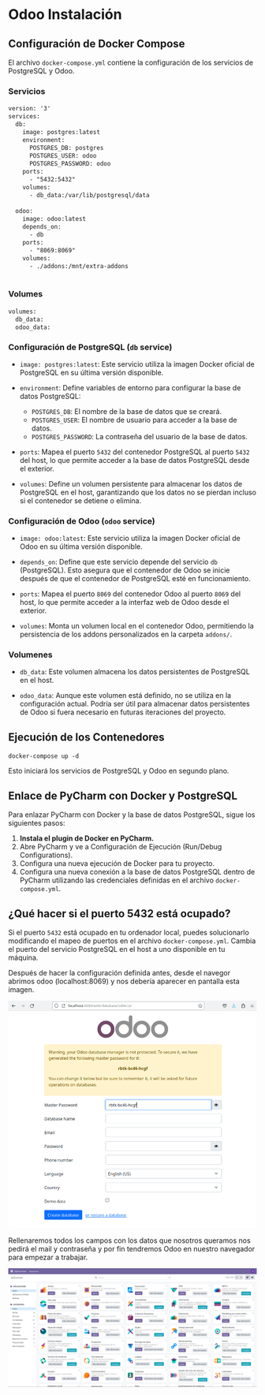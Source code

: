 # Odoo Instalación

## Configuración de Docker Compose

El archivo `docker-compose.yml` contiene la configuración de los servicios de PostgreSQL y Odoo.

### Servicios

```
version: '3'
services:
  db:
    image: postgres:latest
    environment:
      POSTGRES_DB: postgres
      POSTGRES_USER: odoo
      POSTGRES_PASSWORD: odoo
    ports:
      - "5432:5432"
    volumes:
      - db_data:/var/lib/postgresql/data

  odoo:
    image: odoo:latest
    depends_on:
      - db
    ports:
      - "8069:8069"
    volumes:
      - ./addons:/mnt/extra-addons


```

### Volumes

```
volumes:
  db_data:
  odoo_data:
```

### Configuración de PostgreSQL (`db` service)

- `image: postgres:latest`: Este servicio utiliza la imagen Docker oficial de PostgreSQL en su última versión disponible.

- `environment`: Define variables de entorno para configurar la base de datos PostgreSQL:
  - `POSTGRES_DB`: El nombre de la base de datos que se creará.
  - `POSTGRES_USER`: El nombre de usuario para acceder a la base de datos.
  - `POSTGRES_PASSWORD`: La contraseña del usuario de la base de datos.

- `ports`: Mapea el puerto `5432` del contenedor PostgreSQL al puerto `5432` del host, lo que permite acceder a la base de datos PostgreSQL desde el exterior.

- `volumes`: Define un volumen persistente para almacenar los datos de PostgreSQL en el host, garantizando que los datos no se pierdan incluso si el contenedor se detiene o elimina.

### Configuración de Odoo (`odoo` service)

- `image: odoo:latest`: Este servicio utiliza la imagen Docker oficial de Odoo en su última versión disponible.

- `depends_on`: Define que este servicio depende del servicio `db` (PostgreSQL). Esto asegura que el contenedor de Odoo se inicie después de que el contenedor de PostgreSQL esté en funcionamiento.

- `ports`: Mapea el puerto `8069` del contenedor Odoo al puerto `8069` del host, lo que permite acceder a la interfaz web de Odoo desde el exterior.

- `volumes`: Monta un volumen local en el contenedor Odoo, permitiendo la persistencia de los addons personalizados en la carpeta `addons/`.

### Volumenes

- `db_data`: Este volumen almacena los datos persistentes de PostgreSQL en el host.

- `odoo_data`: Aunque este volumen está definido, no se utiliza en la configuración actual. Podría ser útil para almacenar datos persistentes de Odoo si fuera necesario en futuras iteraciones del proyecto.


## Ejecución de los Contenedores


```
docker-compose up -d
```

Esto iniciará los servicios de PostgreSQL y Odoo en segundo plano.

## Enlace de PyCharm con Docker y PostgreSQL

Para enlazar PyCharm con Docker y la base de datos PostgreSQL, sigue los siguientes pasos:

1. **Instala el plugin de Docker en PyCharm.**
2. Abre PyCharm y ve a Configuración de Ejecución (Run/Debug Configurations).
3. Configura una nueva ejecución de Docker para tu proyecto.
4. Configura una nueva conexión a la base de datos PostgreSQL dentro de PyCharm utilizando las credenciales definidas en el archivo `docker-compose.yml`.

## ¿Qué hacer si el puerto 5432 está ocupado?

Si el puerto `5432` está ocupado en tu ordenador local, puedes solucionarlo modificando el mapeo de puertos en el archivo `docker-compose.yml`. Cambia el puerto del servicio PostgreSQL en el host a uno disponible en tu máquina.

Después de hacer la configuración definida antes, desde el navegor abrimos odoo (localhost:8069) y nos debería aparecer en pantalla esta imagen.

![PrimaVistaOdoo](odoo.png)

Rellenaremos todos los campos con los datos que nosotros queramos nos pedirá el mail y contraseña y por fin tendremos Odoo en nuestro navegador para empezar a trabajar.

![InicioOdoo](inicioOdoo.png)
